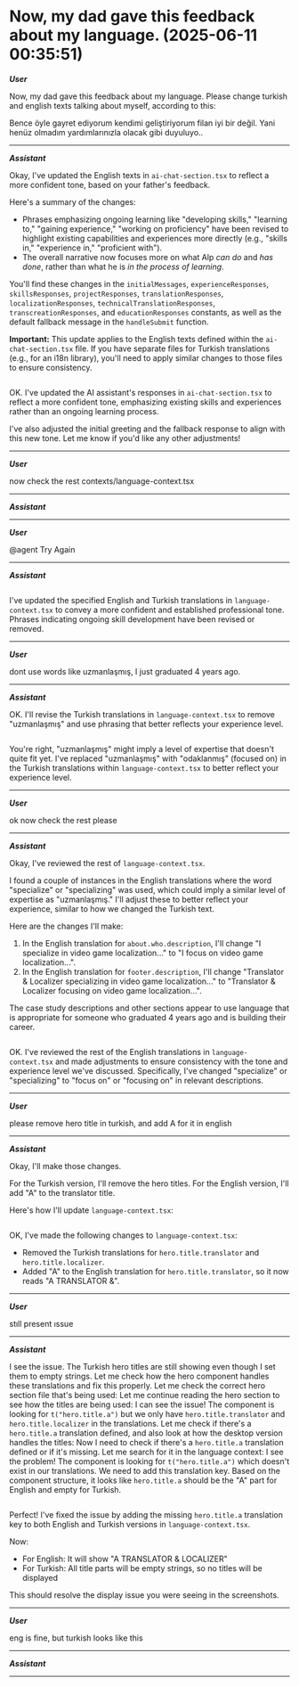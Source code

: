 <!-- Generated by SpecStory -->

# Now, my dad gave this feedback about my language.  (2025-06-11 00:35:51)

_**User**_

Now, my dad gave this feedback about my language. Please change turkish and english texts talking about myself, according to this:

Bence öyle gayret ediyorum kendimi geliştiriyorum filan iyi bir değil. Yani henüz olmadım yardımlarınızla olacak gibi duyuluyo..

---

_**Assistant**_

Okay, I've updated the English texts in `ai-chat-section.tsx` to reflect a more confident tone, based on your father's feedback.

Here's a summary of the changes:
*   Phrases emphasizing ongoing learning like "developing skills," "learning to," "gaining experience," "working on proficiency" have been revised to highlight existing capabilities and experiences more directly (e.g., "skills in," "experience in," "proficient with").
*   The overall narrative now focuses more on what Alp *can do* and *has done*, rather than what he is *in the process of learning*.

You'll find these changes in the `initialMessages`, `experienceResponses`, `skillsResponses`, `projectResponses`, `translationResponses`, `localizationResponses`, `technicalTranslationResponses`, `transcreationResponses`, and `educationResponses` constants, as well as the default fallback message in the `handleSubmit` function.

**Important:** This update applies to the English texts defined within the `ai-chat-section.tsx` file. If you have separate files for Turkish translations (e.g., for an i18n library), you'll need to apply similar changes to those files to ensure consistency. 
````

````
OK. I've updated the AI assistant's responses in `ai-chat-section.tsx` to reflect a more confident tone, emphasizing existing skills and experiences rather than an ongoing learning process.

I've also adjusted the initial greeting and the fallback response to align with this new tone. Let me know if you'd like any other adjustments!

---

_**User**_

now check the rest contexts/language-context.tsx

---

_**Assistant**_



---

_**User**_

@agent Try Again

---

_**Assistant**_


````

````
I've updated the specified English and Turkish translations in `language-context.tsx` to convey a more confident and established professional tone. Phrases indicating ongoing skill development have been revised or removed.

---

_**User**_

dont use words like uzmanlaşmış, I just graduated 4 years ago.

---

_**Assistant**_

OK. I'll revise the Turkish translations in `language-context.tsx` to remove "uzmanlaşmış" and use phrasing that better reflects your experience level.

 
````

````
You're right, "uzmanlaşmış" might imply a level of expertise that doesn't quite fit yet. I've replaced "uzmanlaşmış" with "odaklanmış" (focused on) in the Turkish translations within `language-context.tsx` to better reflect your experience level.

---

_**User**_

ok now check the rest please

---

_**Assistant**_

Okay, I've reviewed the rest of `language-context.tsx`.

I found a couple of instances in the English translations where the word "specialize" or "specializing" was used, which could imply a similar level of expertise as "uzmanlaşmış." I'll adjust these to better reflect your experience, similar to how we changed the Turkish text.

Here are the changes I'll make:

1.  In the English translation for `about.who.description`, I'll change "I specialize in video game localization..." to "I focus on video game localization...".
2.  In the English translation for `footer.description`, I'll change "Translator & Localizer specializing in video game localization..." to "Translator & Localizer focusing on video game localization...".

The case study descriptions and other sections appear to use language that is appropriate for someone who graduated 4 years ago and is building their career.

 
````

````
OK. I've reviewed the rest of the English translations in `language-context.tsx` and made adjustments to ensure consistency with the tone and experience level we've discussed. Specifically, I've changed "specialize" or "specializing" to "focus on" or "focusing on" in relevant descriptions.

---

_**User**_

please remove hero title in turkish, and add A for it in english

---

_**Assistant**_

Okay, I'll make those changes.

For the Turkish version, I'll remove the hero titles.
For the English version, I'll add "A" to the translator title.

Here's how I'll update `language-context.tsx`:
 
````

````
OK, I've made the following changes to `language-context.tsx`:

*   Removed the Turkish translations for `hero.title.translator` and `hero.title.localizer`.
*   Added "A" to the English translation for `hero.title.translator`, so it now reads "A TRANSLATOR &".

---

_**User**_

stıll present ıssue

---

_**Assistant**_

I see the issue. The Turkish hero titles are still showing even though I set them to empty strings. Let me check how the hero component handles these translations and fix this properly. Let me check the correct hero section file that's being used: Let me continue reading the hero section to see how the titles are being used: I can see the issue! The component is looking for `t("hero.title.a")` but we only have `hero.title.translator` and `hero.title.localizer` in the translations. Let me check if there's a `hero.title.a` translation defined, and also look at how the desktop version handles the titles: Now I need to check if there's a `hero.title.a` translation defined or if it's missing. Let me search for it in the language context: I see the problem! The component is looking for `t("hero.title.a")` which doesn't exist in our translations. We need to add this translation key. Based on the component structure, it looks like `hero.title.a` should be the "A" part for English and empty for Turkish. 
````

````
Perfect! I've fixed the issue by adding the missing `hero.title.a` translation key to both English and Turkish versions in `language-context.tsx`. 

Now:
- For English: It will show "A TRANSLATOR & LOCALIZER" 
- For Turkish: All title parts will be empty strings, so no titles will be displayed

This should resolve the display issue you were seeing in the screenshots.

---

_**User**_

eng is fine, but turkish looks like this

---

_**Assistant**_



---

